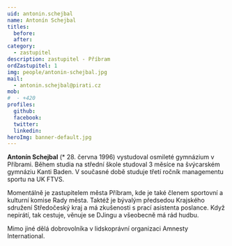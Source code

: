```yaml
---
uid: antonin.schejbal
name: Antonín Schejbal
titles:
  before:
  after:
category:
  - zastupitel
description: zastupitel - Příbram
ordZastupitel: 1
img: people/antonin-schejbal.jpg
mail:
  - antonin.schejbal@pirati.cz
mob:
#  - +420 
profiles:
  github:
  facebook:
  twitter:
  linkedin:
heroImg: banner-default.jpg
---
```


**Antonín Schejbal** (* 28. června 1996) vystudoval osmileté gymnázium v Příbrami. Během studia na střední škole studoval 3 měsíce na švýcarském gymnáziu Kanti Baden. V současné době studuje třetí ročník managementu sportu na UK FTVS.

Momentálně je zastupitelem města Příbram, kde je také členem sportovní a kulturní komise Rady města. Taktéž je bývalým předsedou Krajského sdružení Středočeský kraj a má zkušenosti s prací asistenta poslance. Když nepirátí, tak cestuje, věnuje se DJingu a všeobecně má rád hudbu.

Mimo jiné dělá dobrovolníka v lidskoprávní organizaci Amnesty International.  
